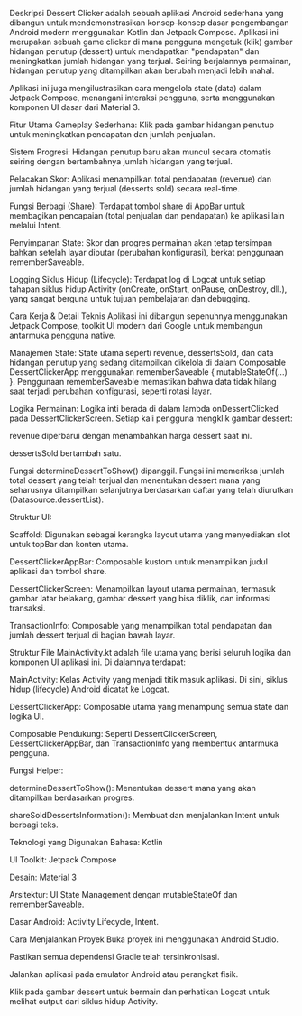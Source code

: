 Deskripsi
Dessert Clicker adalah sebuah aplikasi Android sederhana yang dibangun untuk mendemonstrasikan konsep-konsep dasar pengembangan Android modern menggunakan Kotlin dan Jetpack Compose. Aplikasi ini merupakan sebuah game clicker di mana pengguna mengetuk (klik) gambar hidangan penutup (dessert) untuk mendapatkan "pendapatan" dan meningkatkan jumlah hidangan yang terjual. Seiring berjalannya permainan, hidangan penutup yang ditampilkan akan berubah menjadi lebih mahal.

Aplikasi ini juga mengilustrasikan cara mengelola state (data) dalam Jetpack Compose, menangani interaksi pengguna, serta menggunakan komponen UI dasar dari Material 3.

Fitur Utama
Gameplay Sederhana: Klik pada gambar hidangan penutup untuk meningkatkan pendapatan dan jumlah penjualan.

Sistem Progresi: Hidangan penutup baru akan muncul secara otomatis seiring dengan bertambahnya jumlah hidangan yang terjual.

Pelacakan Skor: Aplikasi menampilkan total pendapatan (revenue) dan jumlah hidangan yang terjual (desserts sold) secara real-time.

Fungsi Berbagi (Share): Terdapat tombol share di AppBar untuk membagikan pencapaian (total penjualan dan pendapatan) ke aplikasi lain melalui Intent.

Penyimpanan State: Skor dan progres permainan akan tetap tersimpan bahkan setelah layar diputar (perubahan konfigurasi), berkat penggunaan rememberSaveable.

Logging Siklus Hidup (Lifecycle): Terdapat log di Logcat untuk setiap tahapan siklus hidup Activity (onCreate, onStart, onPause, onDestroy, dll.), yang sangat berguna untuk tujuan pembelajaran dan debugging.

Cara Kerja & Detail Teknis
Aplikasi ini dibangun sepenuhnya menggunakan Jetpack Compose, toolkit UI modern dari Google untuk membangun antarmuka pengguna native.

Manajemen State:
State utama seperti revenue, dessertsSold, dan data hidangan penutup yang sedang ditampilkan dikelola di dalam Composable DessertClickerApp menggunakan rememberSaveable { mutableStateOf(...) }. Penggunaan rememberSaveable memastikan bahwa data tidak hilang saat terjadi perubahan konfigurasi, seperti rotasi layar.

Logika Permainan:
Logika inti berada di dalam lambda onDessertClicked pada DessertClickerScreen. Setiap kali pengguna mengklik gambar dessert:

revenue diperbarui dengan menambahkan harga dessert saat ini.

dessertsSold bertambah satu.

Fungsi determineDessertToShow() dipanggil. Fungsi ini memeriksa jumlah total dessert yang telah terjual dan menentukan dessert mana yang seharusnya ditampilkan selanjutnya berdasarkan daftar yang telah diurutkan (Datasource.dessertList).

Struktur UI:

Scaffold: Digunakan sebagai kerangka layout utama yang menyediakan slot untuk topBar dan konten utama.

DessertClickerAppBar: Composable kustom untuk menampilkan judul aplikasi dan tombol share.

DessertClickerScreen: Menampilkan layout utama permainan, termasuk gambar latar belakang, gambar dessert yang bisa diklik, dan informasi transaksi.

TransactionInfo: Composable yang menampilkan total pendapatan dan jumlah dessert terjual di bagian bawah layar.

Struktur File
MainActivity.kt adalah file utama yang berisi seluruh logika dan komponen UI aplikasi ini. Di dalamnya terdapat:

MainActivity: Kelas Activity yang menjadi titik masuk aplikasi. Di sini, siklus hidup (lifecycle) Android dicatat ke Logcat.

DessertClickerApp: Composable utama yang menampung semua state dan logika UI.

Composable Pendukung: Seperti DessertClickerScreen, DessertClickerAppBar, dan TransactionInfo yang membentuk antarmuka pengguna.

Fungsi Helper:

determineDessertToShow(): Menentukan dessert mana yang akan ditampilkan berdasarkan progres.

shareSoldDessertsInformation(): Membuat dan menjalankan Intent untuk berbagi teks.

Teknologi yang Digunakan
Bahasa: Kotlin

UI Toolkit: Jetpack Compose

Desain: Material 3

Arsitektur: UI State Management dengan mutableStateOf dan rememberSaveable.

Dasar Android: Activity Lifecycle, Intent.

Cara Menjalankan Proyek
Buka proyek ini menggunakan Android Studio.

Pastikan semua dependensi Gradle telah tersinkronisasi.

Jalankan aplikasi pada emulator Android atau perangkat fisik.

Klik pada gambar dessert untuk bermain dan perhatikan Logcat untuk melihat output dari siklus hidup Activity.
